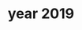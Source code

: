 ---
title: year 2019
year: 2019
rows:
  - yearSemester: '2019-Fall'
    course: 'Marine Biology (ECOL-170)'
    role: 'Mostly grading'
    studentsAmount: 100
  - yearSemester: '2019-Spring'
    course: 'Introductory Biology (ECOL-182L)'
    role: 'Primary instructor'
    studentsAmount: 48

---